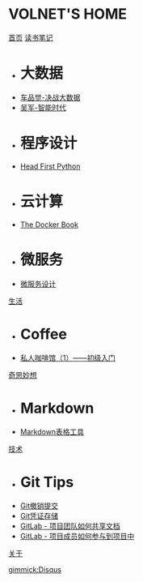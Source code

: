 # VOLNET'S HOME

[首页](index.md)
[读书笔记]()

  * # 大数据
  * [车品觉-决战大数据](docs/book/车品觉-决战大数据/note.md)
  * [吴军-智能时代](docs/book/吴军-智能时代/note.md)
  * # 程序设计
  * [Head First Python](docs/book/HeadFirstPython/note.md)
  * # 云计算
  * [The Docker Book](docs/book/TheDockerBook/note.md)
  * # 微服务
  * [微服务设计](docs/book/BuildingMicroservices/note.md)

[生活]()

  * # Coffee
  * [私人咖啡馆（1）——初级入门](docs/life/coffee/coffee-introduce.md)

[奇思妙想]()

  * # Markdown
  * [Markdown表格工具](programs/Markdown/MarkdownTable.html)

[技术]()
  
  * # Git Tips
  * [Git撤销提交](docs/tech/git/tips/reset-to-old-version.md)
  * [Git凭证存储](docs/tech/git/tips/git-credentials.md)
  * [GitLab - 项目团队如何共享文档](docs/tech/git/scenes/share-docs.md)
  * [GitLab - 项目成员如何参与到项目中](docs/tech/git/scenes/participate-project-members.md)

[关于](about.md)

[gimmick:Disqus](volnet)